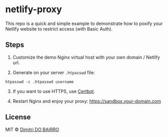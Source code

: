 # netlify-proxy

This repo is a quick and simple example to demonstrate how to poxify your Netlify website to restrict access (with Basic Auth).

## Steps

1. Customize the demo Nginx virtual host with your own domain / Netlify url.

2. Generate on your server `.htpasswd` file:

```
htpasswd -c .htpasswd username
```

3. If you want to use HTTPS, use [Certbot](https://certbot.eff.org/).

4. Restart Nginx and enjoy your proxy: https://sandbox.your-domain.com

## License

MIT © [Dimitri DO BAIRRO](https://github.com/rimiti/netlify-proxy/blob/master/LICENSE)
